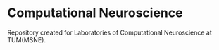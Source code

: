 # Computational Neuroscience

Repository created for Laboratories of Computational Neuroscience at TUM(MSNE).
